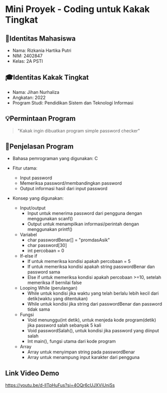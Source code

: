 # Mini Proyek - Coding untuk Kakak Tingkat

## 👤Identitas Mahasiswa
- Nama: Rizkania Hartika Putri
- NIM: 2402847
- Kelas: 2A PSTI

## 🎓Identitas Kakak Tingkat
- Nama: Jihan Nurhaliza
- Angkatan: 2022
- Program Studi: Pendidikan Sistem dan Teknologi Informasi

## 💡Permintaan Program
> "Kakak ingin dibuatkan program simple password checker"

## 🧠Penjelasan Program
 - Bahasa pemrograman yang digunakan: C
 - Fitur utama:
   - Input password
   - Memeriksa password/membandingkan password
   - Output informasi hasil dari input password

- Konsep yang digunakan:
  - Input/output
    - Input untuk menerima password dari pengguna dengan menggunakan scanf()
    - Output untuk menampilkan informasi/perintah dengan menggunakan printf()
  - Variabel
    - char passwordBenar[] = "promdasAsik"
    - char password[30]
    - int percobaan = 0
  - If-else if
    - If untuk memeriksa kondisi apakah percobaan = 5
    - If untuk memeriksa kondisi apakah string passwordBenar dan password sama
    - Else if untuk memeriksa kondisi apakah percobaan >=10, setelah memeriksa if bernilai false
  - Looping While (perulangan)
    - While untuk kondisi jika waktu yang telah berlalu lebih kecil dari detik(waktu yang ditentukan)
    - While untuk kondisi jika string dari passwordBenar dan password tidak sama
  - Fungsi
    - Void menunggu(int detik), untuk menjeda kode program(detik) jika password salah sebanyak 5 kali
    - Void passwordSalah(), untuk kondisi jika password yang diinput salah
    - Int main(), fungsi utama dari kode program
  - Array
    - Array untuk menyimpan string pada passwordBenar
    - Array untuk menampung input karakter dari pengguna
     
## Link Video Demo
https://youtu.be/d-llTpHuFus?si=4OQr6cUJXViUnjSs
